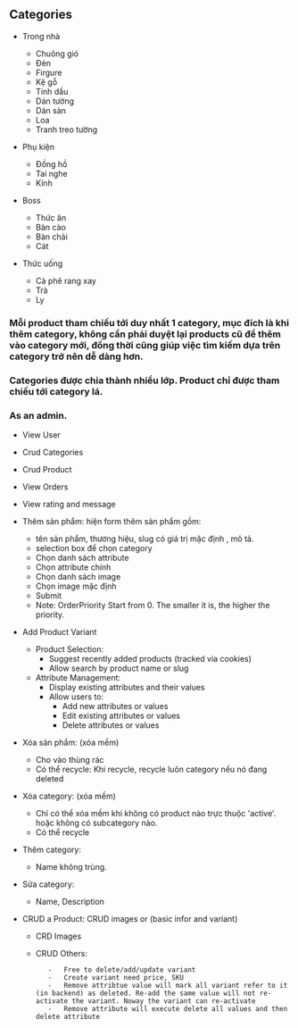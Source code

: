 ## Categories

-   Trong nhà

    -   Chuông gió
    -   Đèn
    -   Firgure
    -   Kệ gỗ
    -   Tinh dầu
    -   Dán tường
    -   Dán sàn
    -   Loa
    -   Tranh treo tường

-   Phụ kiện

    -   Đồng hồ
    -   Tai nghe
    -   Kính

-   Boss

    -   Thức ăn
    -   Bàn cào
    -   Bàn chải
    -   Cát

-   Thức uống
    -   Cà phê rang xay
    -   Trà
    -   Ly

### Mỗi product tham chiếu tới duy nhất 1 category, mục đích là khi thêm category, không cần phải duyệt lại products cũ để thêm vào category mới, đồng thời cũng giúp việc tìm kiếm dựa trên category trở nên dễ dàng hơn.

### Categories được chia thành nhiều lớp. Product chỉ được tham chiếu tới category lá.

### As an admin.

-   View User
-   Crud Categories
-   Crud Product
-   View Orders
-   View rating and message
-   Thêm sản phẩm: hiện form thêm sản phẩm gồm:
    -   tên sản phẩm, thương hiệu, slug có giá trị mặc định <ten-san-pham>, mô tả.
    -   selection box để chọn category
    -   Chọn danh sách attribute
    -   Chọn attribute chính
    -   Chọn danh sách image
    -   Chọn image mặc định
    -   Submit
    -   Note: OrderPriority Start from 0. The smaller it is, the higher the priority.
-   Add Product Variant
    -   Product Selection:
        -   Suggest recently added products (tracked via cookies)
        -   Allow search by product name or slug
    -   Attribute Management:
        -   Display existing attributes and their values
        -   Allow users to:
            -   Add new attributes or values
            -   Edit existing attributes or values
            -   Delete attributes or values
-   Xóa sản phẩm: (xóa mềm)

    -   Cho vào thùng rác
    -   Có thể recycle: Khi recycle, recycle luôn category nếu nó đang deleted

-   Xóa category: (xóa mềm)
    -   Chỉ có thể xóa mềm khi không có product nào trực thuộc 'active'. hoặc không có subcategory nào.
    -   Có thể recycle
-   Thêm category:
    -   Name không trùng.
-   Sửa category:

    -   Name, Description

-   CRUD a Product: CRUD images or (basic infor and variant)

    -   CRD Images
    -   CRUD Others:

               -   Free to delete/add/update variant
               -   Create variant need price, SKU
               -   Remove attribtue value will mark all variant refer to it (in backend) as deleted. Re-add the same value will not re-activate the variant. Noway the variant can re-activate
               -   Remove attribute will execute delete all values and then delete attribute
